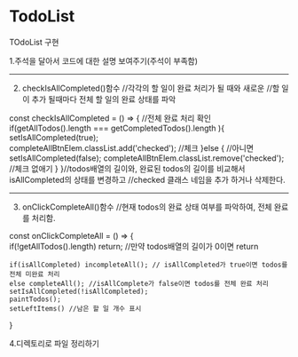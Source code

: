 # TodoList

TOdoList 구현

1.주석을 달아서 코드에 대한 설명 보여주기(주석이 부족함)


---------------------------------------------------------------------------------------
2. checkIsAllCompleted()함수 
//각각의 할 일이 완료 처리가 될 때와 새로운 
//할 일이 추가 될때마다 전체 할 일의 완료 상태를 파악

const checkIsAllCompleted = () => {  //전체 완료 처리 확인
<br/>
    if(getAllTodos().length === getCompletedTodos().length ){ 
    <br/>
        setIsAllCompleted(true); 
        <br/>
        completeAllBtnElem.classList.add('checked'); //체크 
    }else { //아니면 
        setIsAllCompleted(false);
        completeAllBtnElem.classList.remove('checked'); //체크 없애기
    }
}//todos배열의 길이와, 완료된 todos의 길이를 비교해서 isAllCompleted의 상태를 변경하고 
//checked 클래스 네임을 추가 하거나 삭제한다.


---------------------------------------------------------------------------------------
3. onClickCompleteAll()함수 //현재 todos의 완료 상태 여부를 파악하여, 전체 완료를 처리함.

const onClickCompleteAll = () => {  
    if(!getAllTodos().length) return; //만약 todos배열의 길이가 0이면 return

    if(isAllCompleted) incompleteAll(); // isAllCompleted가 true이면 todos를 전체 미완료 처리 
    else completeAll(); //isAllComplete가 false이면 todos를 전체 완료 처리
    setIsAllCompleted(!isAllCompleted); 
    paintTodos(); 
    setLeftItems() //남은 할 일 개수 표시
}

4.디렉토리로 파일 정리하기
